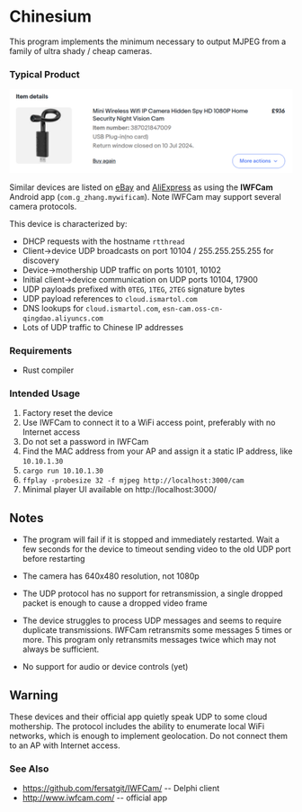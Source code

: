 # Chinesium

This program implements the minimum necessary to output MJPEG from a family of
ultra shady / cheap cameras.


### Typical Product

![Mini Wireless Wifi IP Camera Hidden Spy HD 1080P Home Security Night Vision Cam](images/typical.png)

Similar devices are listed on [eBay](https://www.ebay.co.uk/sch/i.html?_from=R40&_trksid=p2334524.m570.l1313&_nkw=%22iwfcam%22&_sacat=0&LH_TitleDesc=1&_odkw=%22iwfcam%22&_osacat=See-All-Categories) and
[AliExpress](https://vi.aliexpress.com/w/wholesale-%22iwfcam%22.html?spm=a2g0o.home.search.0)
as using the **IWFCam** Android app (`com.g_zhang.mywificam`). Note IWFCam may
support several camera protocols.

This device is characterized by:

* DHCP requests with the hostname `rtthread`
* Client->device UDP broadcasts on port 10104 / 255.255.255.255 for discovery
* Device->mothership UDP traffic on ports 10101, 10102
* Initial client->device communication on UDP ports 10104, 17900
* UDP payloads prefixed with `0TEG`, `1TEG`, `2TEG` signature bytes
* UDP payload references to `cloud.ismartol.com`
* DNS lookups for `cloud.ismartol.com`, `esn-cam.oss-cn-qingdao.aliyuncs.com`
* Lots of UDP traffic to Chinese IP addresses


### Requirements

* Rust compiler


### Intended Usage

1. Factory reset the device
2. Use IWFCam to connect it to a WiFi access point, preferably with no
   Internet access
3. Do not set a password in IWFCam
4. Find the MAC address from your AP and assign it a static IP address, like `10.10.1.30`
5. `cargo run 10.10.1.30`
6. `ffplay -probesize 32 -f mjpeg http://localhost:3000/cam`
7. Minimal player UI available on http://localhost:3000/


## Notes

* The program will fail if it is stopped and immediately restarted. Wait a few
  seconds for the device to timeout sending video to the old UDP port before
  restarting

* The camera has 640x480 resolution, not 1080p

* The UDP protocol has no support for retransmission, a single dropped packet
  is enough to cause a dropped video frame

* The device struggles to process UDP messages and seems to require duplicate
  transmissions. IWFCam retransmits some messages 5 times or more. This program
  only retransmits messages twice which may not always be sufficient.

* No support for audio or device controls (yet)


## Warning

These devices and their official app quietly speak UDP to some cloud
mothership. The protocol includes the ability to enumerate local WiFi networks,
which is enough to implement geolocation. Do not connect them to an AP with
Internet access.


### See Also

* https://github.com/fersatgit/IWFCam/ -- Delphi client
* http://www.iwfcam.com/ -- official app

